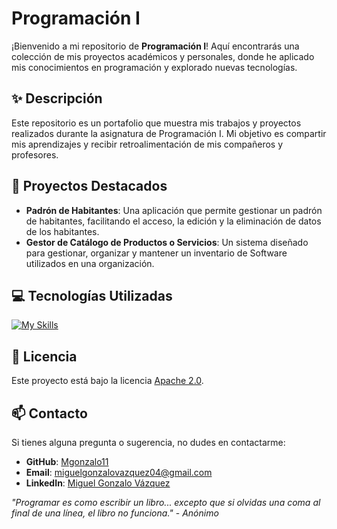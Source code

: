 # Programación I

¡Bienvenido a mi repositorio de **Programación I**! Aquí encontrarás una colección de mis proyectos académicos y personales, donde he aplicado mis conocimientos en programación y explorado nuevas tecnologías.

## ✨ Descripción

Este repositorio es un portafolio que muestra mis trabajos y proyectos realizados durante la asignatura de Programación I. Mi objetivo es compartir mis aprendizajes y recibir retroalimentación de mis compañeros y profesores.

## 🚀 Proyectos Destacados

- **Padrón de Habitantes**: Una aplicación que permite gestionar un padrón de habitantes, facilitando el acceso, la edición y la eliminación de datos de los habitantes.
- **Gestor de Catálogo de Productos o Servicios**: Un sistema diseñado para gestionar, organizar y mantener un inventario de Software utilizados en una organización.

## 💻 Tecnologías Utilizadas

[![My Skills](https://skillicons.dev/icons?i=java,github,idea,git&theme=light)](https://skillicons.dev)

## 📄 Licencia

Este proyecto está bajo la licencia [Apache 2.0](https://www.apache.org/licenses/LICENSE-2.0).

## 📫 Contacto

Si tienes alguna pregunta o sugerencia, no dudes en contactarme:

- **GitHub**: [Mgonzalo11](https://github.com/Mgonzalo11)
- **Email**: [miguelgonzalovazquez04@gmail.com](mailto:miguelgonzalovazquez04@gmail.com)
- **LinkedIn**: [Miguel Gonzalo Vázquez](https://www.linkedin.com/in/miguel-gonzalo-vazquez/)

*"Programar es como escribir un libro... excepto que si olvidas una coma al final de una línea, el libro no funciona."* - *Anónimo*

